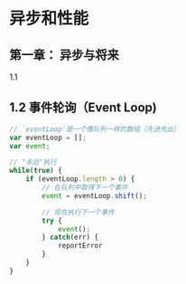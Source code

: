 # 异步和性能

## 第一章： 异步与将来

1.1

## 1.2 事件轮询（Event Loop)

```js
// `eventLoop`是一个像队列一样的数组（先进先出）
var eventLoop = [];
var event;

// "永远"执行
while(true) {
    if (eventLoop.length > 0) {
        // 在队列中取得下一个事件
        event = eventLoop.shift();

        // 现在执行下一个事件
        try {
            event();
        } catch(err) {
            reportError
        }
    }
}
```